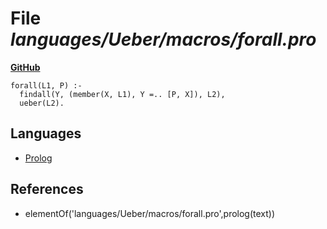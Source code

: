 # File _languages/Ueber/macros/forall.pro_
**[GitHub](https://github.com/softlang/yas/blob/master/languages/Ueber/macros/forall.pro)**
```
forall(L1, P) :-
  findall(Y, (member(X, L1), Y =.. [P, X]), L2),
  ueber(L2). 
```

## Languages
* [Prolog](../languages/Prolog.md)

## References
* elementOf('languages/Ueber/macros/forall.pro',prolog(text))
